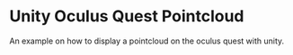 # Unity Oculus Quest Pointcloud
An example on how to display a pointcloud on the oculus quest with unity.
